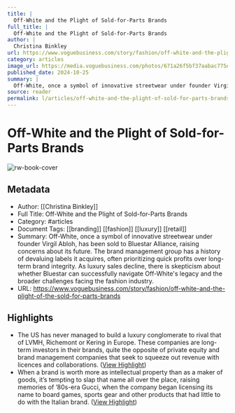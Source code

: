 ```yaml
---
title: |
  Off-White and the Plight of Sold-for-Parts Brands
full_title: |
  Off-White and the Plight of Sold-for-Parts Brands
author: |
  Christina Binkley
url: https://www.voguebusiness.com/story/fashion/off-white-and-the-plight-of-the-sold-for-parts-brands
category: articles
image_url: https://media.voguebusiness.com/photos/671a26f5bf37aabac775e7e3/16:9/w_1280,c_limit/AMERICAN-THREAD-VOGUEBUS-241024-SOCIAL-NEWSLETTER.jpg
published_date: 2024-10-25
summary: |
  Off-White, once a symbol of innovative streetwear under founder Virgil Abloh, has been sold to Bluestar Alliance, raising concerns about its future. The brand management group has a history of devaluing labels it acquires, often prioritizing quick profits over long-term brand integrity. As luxury sales decline, there is skepticism about whether Bluestar can successfully navigate Off-White's legacy and the broader challenges facing the fashion industry.
source: reader
permalink: l/articles/off-white-and-the-plight-of-sold-for-parts-brands
---
```

# Off-White and the Plight of Sold-for-Parts Brands

![rw-book-cover](https://media.voguebusiness.com/photos/671a26f5bf37aabac775e7e3/16:9/w_1280,c_limit/AMERICAN-THREAD-VOGUEBUS-241024-SOCIAL-NEWSLETTER.jpg)

## Metadata
- Author: [[Christina Binkley]]
- Full Title: Off-White and the Plight of Sold-for-Parts Brands
- Category: #articles
- Document Tags: [[branding]] [[fashion]] [[luxury]] [[retail]] 
- Summary: Off-White, once a symbol of innovative streetwear under founder Virgil Abloh, has been sold to Bluestar Alliance, raising concerns about its future. The brand management group has a history of devaluing labels it acquires, often prioritizing quick profits over long-term brand integrity. As luxury sales decline, there is skepticism about whether Bluestar can successfully navigate Off-White's legacy and the broader challenges facing the fashion industry.
- URL: https://www.voguebusiness.com/story/fashion/off-white-and-the-plight-of-the-sold-for-parts-brands

## Highlights
- The US has never managed to build a luxury conglomerate to rival that of LVMH, Richemont or Kering in Europe. These companies are long-term investors in their brands, quite the opposite of private equity and brand management companies that seek to squeeze out revenue with licences and collaborations. ([View Highlight](https://read.readwise.io/read/01jb1q7f8tevyrha3c3043enp6))
- When a brand is worth more as intellectual property than as a maker of goods, it’s tempting to slap that name all over the place, raising memories of ’80s-era Gucci, when the company began licensing its name to board games, sports gear and other products that had little to do with the Italian brand. ([View Highlight](https://read.readwise.io/read/01jb1q85xt1thqqyj39ehta9e2))



